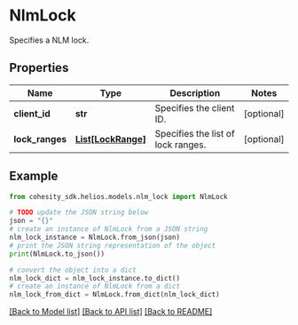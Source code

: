 # NlmLock

Specifies a NLM lock.

## Properties

Name | Type | Description | Notes
------------ | ------------- | ------------- | -------------
**client_id** | **str** | Specifies the client ID. | [optional] 
**lock_ranges** | [**List[LockRange]**](LockRange.md) | Specifies the list of lock ranges. | [optional] 

## Example

```python
from cohesity_sdk.helios.models.nlm_lock import NlmLock

# TODO update the JSON string below
json = "{}"
# create an instance of NlmLock from a JSON string
nlm_lock_instance = NlmLock.from_json(json)
# print the JSON string representation of the object
print(NlmLock.to_json())

# convert the object into a dict
nlm_lock_dict = nlm_lock_instance.to_dict()
# create an instance of NlmLock from a dict
nlm_lock_from_dict = NlmLock.from_dict(nlm_lock_dict)
```
[[Back to Model list]](../README.md#documentation-for-models) [[Back to API list]](../README.md#documentation-for-api-endpoints) [[Back to README]](../README.md)


